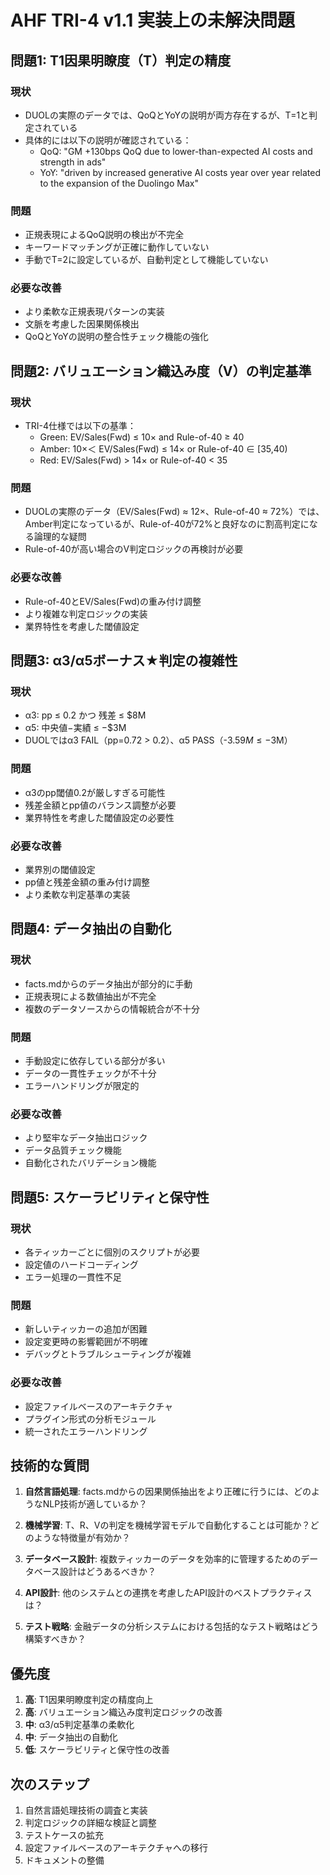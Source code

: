 # AHF TRI-4 v1.1 実装上の未解決問題

## 問題1: T1因果明瞭度（T）判定の精度

### 現状
- DUOLの実際のデータでは、QoQとYoYの説明が両方存在するが、T=1と判定されている
- 具体的には以下の説明が確認されている：
  - QoQ: "GM +130bps QoQ due to lower-than-expected AI costs and strength in ads"
  - YoY: "driven by increased generative AI costs year over year related to the expansion of the Duolingo Max"

### 問題
- 正規表現によるQoQ説明の検出が不完全
- キーワードマッチングが正確に動作していない
- 手動でT=2に設定しているが、自動判定として機能していない

### 必要な改善
- より柔軟な正規表現パターンの実装
- 文脈を考慮した因果関係検出
- QoQとYoYの説明の整合性チェック機能の強化

## 問題2: バリュエーション織込み度（V）の判定基準

### 現状
- TRI-4仕様では以下の基準：
  - Green: EV/Sales(Fwd) ≤ 10× and Rule-of-40 ≥ 40
  - Amber: 10×＜ EV/Sales(Fwd) ≤ 14× or Rule-of-40 ∈ [35,40)
  - Red: EV/Sales(Fwd) > 14× or Rule-of-40 < 35

### 問題
- DUOLの実際のデータ（EV/Sales(Fwd) ≈ 12×、Rule-of-40 ≈ 72%）では、Amber判定になっているが、Rule-of-40が72%と良好なのに割高判定になる論理的な疑問
- Rule-of-40が高い場合のV判定ロジックの再検討が必要

### 必要な改善
- Rule-of-40とEV/Sales(Fwd)の重み付け調整
- より複雑な判定ロジックの実装
- 業界特性を考慮した閾値設定

## 問題3: α3/α5ボーナス★判定の複雑性

### 現状
- α3: pp ≤ 0.2 かつ 残差 ≤ $8M
- α5: 中央値−実績 ≤ −$3M
- DUOLではα3 FAIL（pp=0.72 > 0.2）、α5 PASS（-$3.59M ≤ -$3M）

### 問題
- α3のpp閾値0.2が厳しすぎる可能性
- 残差金額とpp値のバランス調整が必要
- 業界特性を考慮した閾値設定の必要性

### 必要な改善
- 業界別の閾値設定
- pp値と残差金額の重み付け調整
- より柔軟な判定基準の実装

## 問題4: データ抽出の自動化

### 現状
- facts.mdからのデータ抽出が部分的に手動
- 正規表現による数値抽出が不完全
- 複数のデータソースからの情報統合が不十分

### 問題
- 手動設定に依存している部分が多い
- データの一貫性チェックが不十分
- エラーハンドリングが限定的

### 必要な改善
- より堅牢なデータ抽出ロジック
- データ品質チェック機能
- 自動化されたバリデーション機能

## 問題5: スケーラビリティと保守性

### 現状
- 各ティッカーごとに個別のスクリプトが必要
- 設定値のハードコーディング
- エラー処理の一貫性不足

### 問題
- 新しいティッカーの追加が困難
- 設定変更時の影響範囲が不明確
- デバッグとトラブルシューティングが複雑

### 必要な改善
- 設定ファイルベースのアーキテクチャ
- プラグイン形式の分析モジュール
- 統一されたエラーハンドリング

## 技術的な質問

1. **自然言語処理**: facts.mdからの因果関係抽出をより正確に行うには、どのようなNLP技術が適しているか？

2. **機械学習**: T、R、Vの判定を機械学習モデルで自動化することは可能か？どのような特徴量が有効か？

3. **データベース設計**: 複数ティッカーのデータを効率的に管理するためのデータベース設計はどうあるべきか？

4. **API設計**: 他のシステムとの連携を考慮したAPI設計のベストプラクティスは？

5. **テスト戦略**: 金融データの分析システムにおける包括的なテスト戦略はどう構築すべきか？

## 優先度

1. **高**: T1因果明瞭度判定の精度向上
2. **高**: バリュエーション織込み度判定ロジックの改善
3. **中**: α3/α5判定基準の柔軟化
4. **中**: データ抽出の自動化
5. **低**: スケーラビリティと保守性の改善

## 次のステップ

1. 自然言語処理技術の調査と実装
2. 判定ロジックの詳細な検証と調整
3. テストケースの拡充
4. 設定ファイルベースのアーキテクチャへの移行
5. ドキュメントの整備
